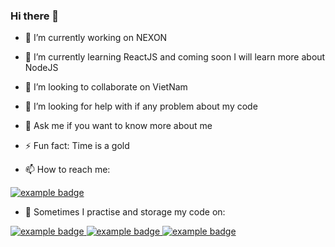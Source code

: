 ### Hi there 👋

- 🔭 I’m currently working on NEXON
- 🌱 I’m currently learning ReactJS and coming soon I will learn more about NodeJS
- 👯 I’m looking to collaborate on VietNam
- 🤔 I’m looking for help with if any problem about my code
- 💬 Ask me if you want to know more about me

- ⚡ Fun fact: Time is a gold

- 📫 How to reach me: 
 <a href="https://www.linkedin.com/in/ngoc-quach-17397620a/">
    <img src="https://img.shields.io/badge/LinkedIn-0077B5?style=for-the-badge&logo=linkedin&logoColor=white" alt="example badge" style="vertical-align:top margin:6px 4px">
  </a>  
  
- :muscle: Sometimes I practise and storage my code on:  
<p align="left">
   <a href="https://www.hackerrank.com/ngocquach43">
    <img src="https://img.shields.io/badge/-Hackerrank-2EC866?style=for-the-badge&logo=HackerRank&logoColor=white" alt="example badge" style="vertical-align:top margin:6px 4px">
  </a> 
    <a href="https://www.codewars.com/users/ngocxxu">
    <img src="https://img.shields.io/badge/Codewars-B1361E?style=for-the-badge&logo=Codewars&logoColor=white" alt="example badge" style="vertical-align:top margin:6px 4px">
  </a>
     <a href="https://codepen.io/ngocxxu">
    <img src="https://img.shields.io/badge/Codepen-000000?style=for-the-badge&logo=codepen&logoColor=white" alt="example badge" style="vertical-align:top margin:6px 4px">
  </a> 
</p>
 

